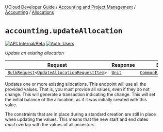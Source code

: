 [UCloud Developer Guide](/docs/developer-guide/README.md) / [Accounting and Project Management](/docs/developer-guide/accounting-and-projects/README.md) / [Accounting](/docs/developer-guide/accounting-and-projects/accounting/README.md) / [Allocations](/docs/developer-guide/accounting-and-projects/accounting/allocations.md)

# `accounting.updateAllocation`

[![API: Internal/Beta](https://img.shields.io/static/v1?label=API&message=Internal/Beta&color=red&style=flat-square)](/docs/developer-guide/core/api-conventions.md)
[![Auth: Users](https://img.shields.io/static/v1?label=Auth&message=Users&color=informational&style=flat-square)](/docs/developer-guide/core/types.md#role)


_Update an existing allocation_

| Request | Response | Error |
|---------|----------|-------|
|<code><a href='/docs/reference/dk.sdu.cloud.calls.BulkRequest.md'>BulkRequest</a>&lt;<a href='#updateallocationrequestitem'>UpdateAllocationRequestItem</a>&gt;</code>|<code><a href='https://kotlinlang.org/api/latest/jvm/stdlib/kotlin/-unit/'>Unit</a></code>|<code><a href='/docs/reference/dk.sdu.cloud.CommonErrorMessage.md'>CommonErrorMessage</a></code>|

Updates one or more existing allocations. This endpoint will use all the provided values. That is,
you must provide all values, even if they do not change. This will generate a transaction indicating
the change. This will set the initial balance of the allocation, as if it was initially created with
this value.

The constraints that are in place during a standard creation are still in place when updating the
values. This means that the new start and end dates _must_ overlap with the values of all ancestors.


